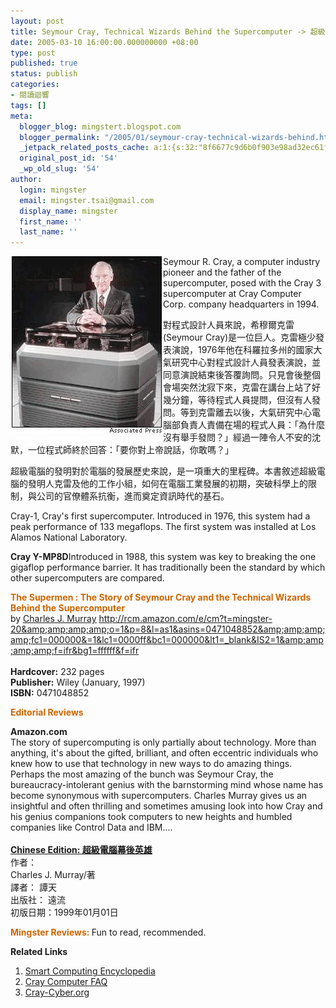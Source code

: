 ```yaml
---
layout: post
title: Seymour Cray, Technical Wizards Behind the Supercomputer -> 超級電腦幕後英雄
date: 2005-03-10 16:00:00.000000000 +08:00
type: post
published: true
status: publish
categories:
- 閱讀迴響
tags: []
meta:
  blogger_blog: mingstert.blogspot.com
  blogger_permalink: "/2005/01/seymour-cray-technical-wizards-behind.html"
  _jetpack_related_posts_cache: a:1:{s:32:"8f6677c9d6b0f903e98ad32ec61f8deb";a:2:{s:7:"expires";i:1455260913;s:7:"payload";a:3:{i:0;a:1:{s:2:"id";i:62;}i:1;a:1:{s:2:"id";i:265;}i:2;a:1:{s:2:"id";i:300;}}}}
  original_post_id: '54'
  _wp_old_slug: '54'
author:
  login: mingster
  email: mingster.tsai@gmail.com
  display_name: mingster
  first_name: ''
  last_name: ''
---
```

<p><img hspace="2" src="/img/5735742_b15a27439b.jpg?v=0" align="left" border="0" />Seymour R. Cray, a computer industry pioneer and the father of the supercomputer, posed with the Cray 3 supercomputer at Cray Computer Corp. company headquarters in 1994.</p>
<p>對程式設計人員來說，希穆爾克雷(Seymour Cray)是一位巨人。克雷極少發表演說，1976年他在科羅拉多州的國家大氣研究中心對程式設計人員發表演說，並同意演說結束後答覆詢問。只見會後整個會場突然沈寂下來，克雷在講台上站了好幾分鐘，等待程式人員提問，但沒有人發問。等到克雷離去以後，大氣研究中心電腦部負責人責備在場的程式人員：「為什麼沒有舉手發問？」經過一陣令人不安的沈默，一位程式師終於回答：「要你對上帝說話，你敢嗎？」</p>
<p>超級電腦的發明對於電腦的發展歷史來說，是一項重大的里程碑。本書敘述超級電腦的發明人克雷及他的工作小組，如何在電腦工業發展的初期，突破科學上的限制，與公司的官僚體系抗衡，進而奠定資訊時代的基石。</p>
<p>Cray-1, Cray's first supercomputer. Introduced in 1976, this system had a peak performance of 133 megaflops. The first system was installed at Los Alamos National Laboratory.</p>
<p><strong>Cray Y-MP8D</strong>Introduced in 1988, this system was key to breaking the one gigaflop performance barrier. It has traditionally been the standard by which other supercomputers are compared.
<p><strong><span style="color:rgb(204,102,0);font-size:100%;">The Supermen : The Story of Seymour Cray and the Technical Wizards Behind the Supercomputer</span></strong><br />by <a href="http://www.amazon.com/exec/obidos/search-handle-url/index=books&amp;field-author=Charles%20J.%20%20Murray/103-7952845-2093423"><u>Charles J. Murray</u></a> <a href="http://rcm.amazon.com/e/cm?t=mingster-20&#038;amp;amp;amp;amp;o=1&#038;p=8&#038;l=as1&#038;asins=0471048852&#038;amp;amp;amp;amp;fc1=000000&#038;=1&#038;lc1=0000ff&#038;bc1=000000&#038;lt1=_blank&#038;IS2=1&#038;amp;amp;amp;amp;f=ifr&#038;bg1=ffffff&#038;f=ifr">http://rcm.amazon.com/e/cm?t=mingster-20&#038;amp;amp;amp;amp;o=1&#038;p=8&#038;l=as1&#038;asins=0471048852&#038;amp;amp;amp;amp;fc1=000000&#038;=1&#038;lc1=0000ff&#038;bc1=000000&#038;lt1=_blank&#038;IS2=1&#038;amp;amp;amp;amp;f=ifr&#038;bg1=ffffff&#038;f=ifr</a><br /><b><br />Hardcover:</b> 232 pages<br /><b>Publisher:</b> Wiley (January, 1997)<br /><b>ISBN:</b> 0471048852</p>
<p><strong><span style="color:rgb(204,102,0);font-size:100%;">Editorial Reviews</span></strong></p>
<p><strong>Amazon.com</strong><br />The story of supercomputing is only partially about technology. More than anything, it's about the gifted, brilliant, and often eccentric individuals who knew how to use that technology in new ways to do amazing things. Perhaps the most amazing of the bunch was Seymour Cray, the bureaucracy-intolerant genius with the barnstorming mind whose name has become synonymous with supercomputers. Charles Murray gives us an insightful and often thrilling and sometimes amusing look into how Cray and his genius companions took computers to new heights and humbled companies like Control Data and IBM....<br /><span style="color:rgb(128,0,128);font-size:100%;"><strong><a href="http://www.books.com.tw/exep/prod/booksfile.php?item=0010043024"><u><br />Chinese Edition: 超級電腦幕後英雄</u></a></strong></span><br />作者：<br />Charles J. Murray/著<br />譯者： 譚天<br />出版社： 遠流<br />初版日期：1999年01月01日</p>
<p><strong><span style="color:rgb(204,102,0);font-size:100%;">Mingster Reviews: </span></strong>Fun to read, recommended.<strong><span style="color:rgb(204,102,0);font-size:100%;"></p>
<p>Related Links</span></strong>
<ol>
<li><a href="http://www.smartcomputing.com/editorial/dictionary/detail.asp?guid=&amp;searchtype=1&amp;amp;amp;amp;amp;amp;DicID=18978&amp;RefType=Encyclopedia">Smart Computing Encyclopedia</a></li>
<li><a href="http://www.spikynorman.dsl.pipex.com/CrayWWWStuff/Cfaqp1.html#TOC1">Cray Computer FAQ</a></li>
<li><a href="http://www.cray-cyber.org/general/start.php">Cray-Cyber.org</a></li>
</ol>
